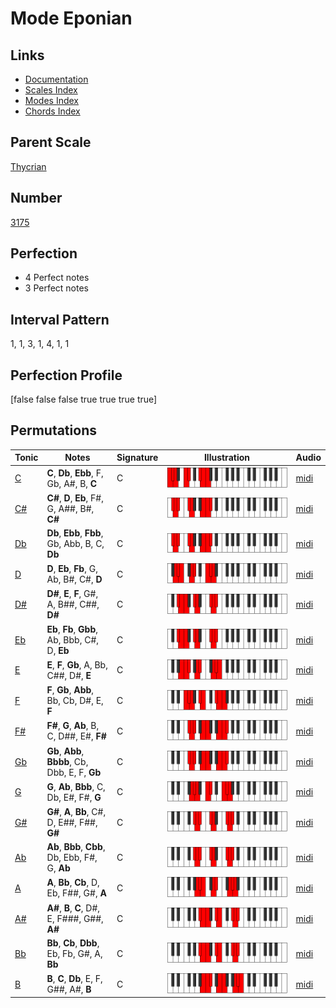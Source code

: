 # Mode Eponian

## Links

- [Documentation](index.md)
- [Scales Index](Scales.md)
- [Modes Index](Modes.md)
- [Chords Index](Chords.md)

## Parent Scale

[Thycrian](ScaleThycrian.md)

## Number

[3175](https://ianring.com/musictheory/scales/3175)

## Perfection

- 4 Perfect notes
- 3 Perfect notes

## Interval Pattern

1, 1, 3, 1, 4, 1, 1

## Perfection Profile

[false false false true true true true]

## Permutations

| Tonic | Notes | Signature | Illustration | Audio |
|-------|-------|-----------|--------------|-------|
| [C](ModeCNaturalEponian.md) | **C**, **Db**, **Ebb**, F, Gb, A#, B, **C** | C | ![CNaturalEponian](ModeCNaturalEponian.png) | [midi](https://github.com/edipermadi/music/blob/main/docs/ModeCNaturalEponian.mid?raw=true) |
| [C#](ModeCSharpEponian.md) | **C#**, **D**, **Eb**, F#, G, A##, B#, **C#** | C | ![CSharpEponian](ModeCSharpEponian.png) | [midi](https://github.com/edipermadi/music/blob/main/docs/ModeCSharpEponian.mid?raw=true) |
| [Db](ModeDFlatEponian.md) | **Db**, **Ebb**, **Fbb**, Gb, Abb, B, C, **Db** | C | ![DFlatEponian](ModeDFlatEponian.png) | [midi](https://github.com/edipermadi/music/blob/main/docs/ModeDFlatEponian.mid?raw=true) |
| [D](ModeDNaturalEponian.md) | **D**, **Eb**, **Fb**, G, Ab, B#, C#, **D** | C | ![DNaturalEponian](ModeDNaturalEponian.png) | [midi](https://github.com/edipermadi/music/blob/main/docs/ModeDNaturalEponian.mid?raw=true) |
| [D#](ModeDSharpEponian.md) | **D#**, **E**, **F**, G#, A, B##, C##, **D#** | C | ![DSharpEponian](ModeDSharpEponian.png) | [midi](https://github.com/edipermadi/music/blob/main/docs/ModeDSharpEponian.mid?raw=true) |
| [Eb](ModeEFlatEponian.md) | **Eb**, **Fb**, **Gbb**, Ab, Bbb, C#, D, **Eb** | C | ![EFlatEponian](ModeEFlatEponian.png) | [midi](https://github.com/edipermadi/music/blob/main/docs/ModeEFlatEponian.mid?raw=true) |
| [E](ModeENaturalEponian.md) | **E**, **F**, **Gb**, A, Bb, C##, D#, **E** | C | ![ENaturalEponian](ModeENaturalEponian.png) | [midi](https://github.com/edipermadi/music/blob/main/docs/ModeENaturalEponian.mid?raw=true) |
| [F](ModeFNaturalEponian.md) | **F**, **Gb**, **Abb**, Bb, Cb, D#, E, **F** | C | ![FNaturalEponian](ModeFNaturalEponian.png) | [midi](https://github.com/edipermadi/music/blob/main/docs/ModeFNaturalEponian.mid?raw=true) |
| [F#](ModeFSharpEponian.md) | **F#**, **G**, **Ab**, B, C, D##, E#, **F#** | C | ![FSharpEponian](ModeFSharpEponian.png) | [midi](https://github.com/edipermadi/music/blob/main/docs/ModeFSharpEponian.mid?raw=true) |
| [Gb](ModeGFlatEponian.md) | **Gb**, **Abb**, **Bbbb**, Cb, Dbb, E, F, **Gb** | C | ![GFlatEponian](ModeGFlatEponian.png) | [midi](https://github.com/edipermadi/music/blob/main/docs/ModeGFlatEponian.mid?raw=true) |
| [G](ModeGNaturalEponian.md) | **G**, **Ab**, **Bbb**, C, Db, E#, F#, **G** | C | ![GNaturalEponian](ModeGNaturalEponian.png) | [midi](https://github.com/edipermadi/music/blob/main/docs/ModeGNaturalEponian.mid?raw=true) |
| [G#](ModeGSharpEponian.md) | **G#**, **A**, **Bb**, C#, D, E##, F##, **G#** | C | ![GSharpEponian](ModeGSharpEponian.png) | [midi](https://github.com/edipermadi/music/blob/main/docs/ModeGSharpEponian.mid?raw=true) |
| [Ab](ModeAFlatEponian.md) | **Ab**, **Bbb**, **Cbb**, Db, Ebb, F#, G, **Ab** | C | ![AFlatEponian](ModeAFlatEponian.png) | [midi](https://github.com/edipermadi/music/blob/main/docs/ModeAFlatEponian.mid?raw=true) |
| [A](ModeANaturalEponian.md) | **A**, **Bb**, **Cb**, D, Eb, F##, G#, **A** | C | ![ANaturalEponian](ModeANaturalEponian.png) | [midi](https://github.com/edipermadi/music/blob/main/docs/ModeANaturalEponian.mid?raw=true) |
| [A#](ModeASharpEponian.md) | **A#**, **B**, **C**, D#, E, F###, G##, **A#** | C | ![ASharpEponian](ModeASharpEponian.png) | [midi](https://github.com/edipermadi/music/blob/main/docs/ModeASharpEponian.mid?raw=true) |
| [Bb](ModeBFlatEponian.md) | **Bb**, **Cb**, **Dbb**, Eb, Fb, G#, A, **Bb** | C | ![BFlatEponian](ModeBFlatEponian.png) | [midi](https://github.com/edipermadi/music/blob/main/docs/ModeBFlatEponian.mid?raw=true) |
| [B](ModeBNaturalEponian.md) | **B**, **C**, **Db**, E, F, G##, A#, **B** | C | ![BNaturalEponian](ModeBNaturalEponian.png) | [midi](https://github.com/edipermadi/music/blob/main/docs/ModeBNaturalEponian.mid?raw=true) |
